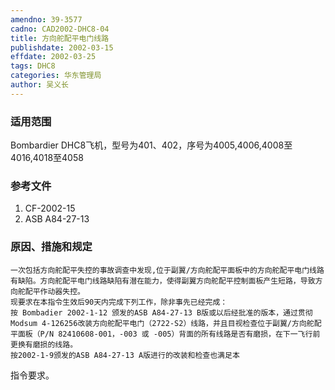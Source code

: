 ```yaml
---
amendno: 39-3577  
cadno: CAD2002-DHC8-04  
title: 方向舵配平电门线路  
publishdate: 2002-03-15  
effdate: 2002-03-25  
tags: DHC8  
categories: 华东管理局  
author: 吴义长  
---
```

  
### 适用范围  
Bombardier DHC8飞机，型号为401、402，序号为4005,4006,4008至4016,4018至4058  
  
<!--more-->  
### 参考文件  
1. CF-2002-15  
2. ASB A84-27-13  
  
### 原因、措施和规定  
    一次包括方向舵配平失控的事故调查中发现,位于副翼/方向舵配平面板中的方向舵配平电门线路有缺陷。方向舵配平电门线路缺陷有潜在能力，使得副翼方向舵配平控制面板产生短路，导致方向舵配平作动器失控。  
    现要求在本指令生效后90天内完成下列工作，除非事先已经完成：  
    按 Bombadier 2002-1-12 颁发的ASB A84-27-13 B版或以后经批准的版本，通过贯彻 Modsum 4-126256改装方向舵配平电门（2722-S2）线路，并且目视检查位于副翼/方向舵配平面板（P/N 82410608-001，-003 或 -005）背面的所有线路是否有磨损，在下一飞行前更换有磨损的线路。  
    按2002-1-9颁发的ASB A84-27-13 A版进行的改装和检查也满足本  
  
指令要求。  

